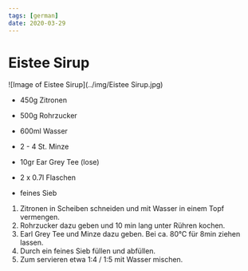 ```yaml
---
tags: [german]
date: 2020-03-29
---
```

# Eistee Sirup

![Image of Eistee Sirup](../img/Eistee Sirup.jpg)

- 450g Zitronen
- 500g Rohrzucker
- 600ml Wasser
- 2 - 4 St. Minze
- 10gr Ear Grey Tee (lose)

- 2 x 0.7l Flaschen
- feines Sieb

1. Zitronen in Scheiben schneiden und mit Wasser in einem Topf vermengen.
2. Rohrzucker dazu geben und 10 min lang unter Rühren kochen.
3. Earl Grey Tee und Minze dazu geben. Bei ca. 80°C für 8min ziehen lassen.
4. Durch ein feines Sieb füllen und abfüllen.
5. Zum servieren etwa 1:4 / 1:5 mit Wasser mischen.

